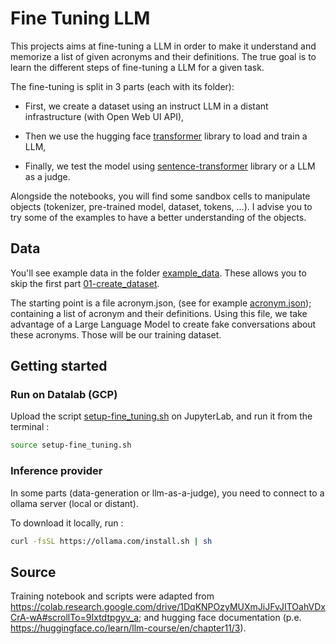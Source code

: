 # Fine Tuning LLM

This projects aims at fine-tuning a LLM in order to make it understand and memorize a list of given acronyms and their definitions. The true goal is to learn the different steps of fine-tuning a LLM for a given task.

The fine-tuning is split in 3 parts (each with its folder):

- First, we create a dataset using an instruct LLM in a distant infrastructure (with Open Web UI API),

- Then we use the hugging face [transformer](https://huggingface.co/docs/transformers/v4.17.0/en/index) library to load and train a LLM,

- Finally, we test the model using [sentence-transformer](https://www.sbert.net/) library or a LLM as a judge.

Alongside the notebooks, you will find some sandbox cells to manipulate objects (tokenizer, pre-trained model, dataset, tokens, ...). I advise you to try some of the examples to have a better understanding of the objects.

## Data

You'll see example data in the folder [example_data](example_data). These allows you to skip the first part [01-create_dataset](01-create_dataset).

The starting point is a file acronym.json, (see for example [acronym.json](example_data/acronym.json)); containing a list of acronym and their definitions. Using this file, we take advantage of a Large Language Model to create fake conversations about these acronyms. Those will be our training dataset. 

## Getting started

### Run on Datalab (GCP)

Upload the script [setup-fine_tuning.sh](setup-fine_tuning.sh) on JupyterLab, and run it from the terminal :

```bash
source setup-fine_tuning.sh
```

### Inference provider

In some parts (data-generation or llm-as-a-judge), you need to connect to a ollama server (local or distant).

To download it locally, run :

```bash
curl -fsSL https://ollama.com/install.sh | sh
```

## Source

Training notebook and scripts were adapted from https://colab.research.google.com/drive/1DqKNPOzyMUXmJiJFvJITOahVDxCrA-wA#scrollTo=9Ixtdtpgyv_a; and hugging face documentation (p.e. https://huggingface.co/learn/llm-course/en/chapter11/3).